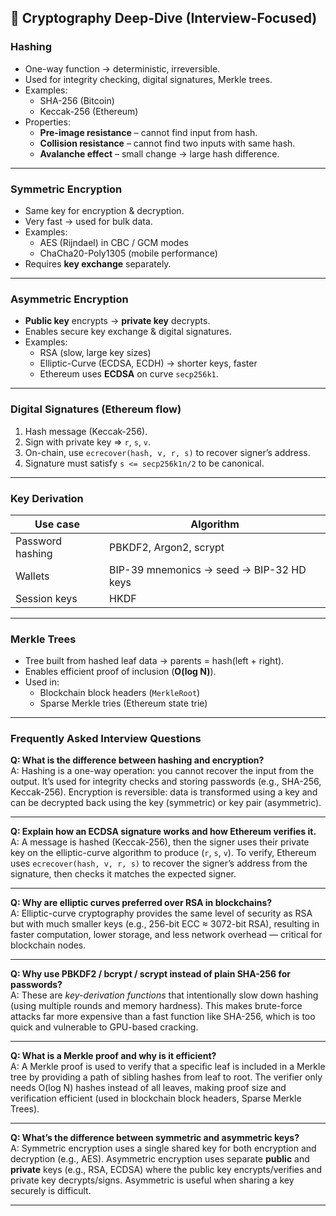 ## 🔐 Cryptography Deep-Dive (Interview-Focused)

### Hashing

- One-way function → deterministic, irreversible.
- Used for integrity checking, digital signatures, Merkle trees.
- Examples:
  - SHA-256 (Bitcoin)
  - Keccak-256 (Ethereum)
- Properties:
  - **Pre-image resistance** – cannot find input from hash.
  - **Collision resistance** – cannot find two inputs with same hash.
  - **Avalanche effect** – small change → large hash difference.

---

### Symmetric Encryption

- Same key for encryption & decryption.
- Very fast → used for bulk data.
- Examples:
  - AES (Rijndael) in CBC / GCM modes
  - ChaCha20-Poly1305 (mobile performance)
- Requires **key exchange** separately.

---

### Asymmetric Encryption

- **Public key** encrypts → **private key** decrypts.
- Enables secure key exchange & digital signatures.
- Examples:
  - RSA (slow, large key sizes)
  - Elliptic-Curve (ECDSA, ECDH) → shorter keys, faster
  - Ethereum uses **ECDSA** on curve `secp256k1`.

---

### Digital Signatures (Ethereum flow)

1. Hash message (Keccak-256).
2. Sign with private key ⇒ `r`, `s`, `v`.
3. On-chain, use `ecrecover(hash, v, r, s)` to recover signer’s address.
4. Signature must satisfy `s <= secp256k1n/2` to be canonical.

---

### Key Derivation

| Use case         | Algorithm                                |
| ---------------- | ---------------------------------------- |
| Password hashing | PBKDF2, Argon2, scrypt                   |
| Wallets          | BIP-39 mnemonics → seed → BIP-32 HD keys |
| Session keys     | HKDF                                     |

---

### Merkle Trees

- Tree built from hashed leaf data → parents = hash(left + right).
- Enables efficient proof of inclusion (**O(log N)**).
- Used in:
  - Blockchain block headers (`MerkleRoot`)
  - Sparse Merkle tries (Ethereum state trie)

---

### Frequently Asked Interview Questions

**Q: What is the difference between hashing and encryption?**  
A: Hashing is a one-way operation: you cannot recover the input from the output. It’s used for integrity checks and storing passwords (e.g., SHA-256, Keccak-256). Encryption is reversible: data is transformed using a key and can be decrypted back using the key (symmetric) or key pair (asymmetric).

---

**Q: Explain how an ECDSA signature works and how Ethereum verifies it.**  
A: A message is hashed (Keccak-256), then the signer uses their private key on the elliptic-curve algorithm to produce (`r`, `s`, `v`). To verify, Ethereum uses `ecrecover(hash, v, r, s)` to recover the signer’s address from the signature, then checks it matches the expected signer.

---

**Q: Why are elliptic curves preferred over RSA in blockchains?**  
A: Elliptic-curve cryptography provides the same level of security as RSA but with much smaller keys (e.g., 256-bit ECC ≈ 3072-bit RSA), resulting in faster computation, lower storage, and less network overhead — critical for blockchain nodes.

---

**Q: Why use PBKDF2 / bcrypt / scrypt instead of plain SHA-256 for passwords?**  
A: These are *key-derivation functions* that intentionally slow down hashing (using multiple rounds and memory hardness). This makes brute-force attacks far more expensive than a fast function like SHA-256, which is too quick and vulnerable to GPU-based cracking.

---

**Q: What is a Merkle proof and why is it efficient?**  
A: A Merkle proof is used to verify that a specific leaf is included in a Merkle tree by providing a path of sibling hashes from leaf to root. The verifier only needs O(log N) hashes instead of all leaves, making proof size and verification efficient (used in blockchain block headers, Sparse Merkle Trees).

---

**Q: What’s the difference between symmetric and asymmetric keys?**  
A: Symmetric encryption uses a single shared key for both encryption and decryption (e.g., AES). Asymmetric encryption uses separate **public** and **private** keys (e.g., RSA, ECDSA) where the public key encrypts/verifies and private key decrypts/signs. Asymmetric is useful when sharing a key securely is difficult.

---
